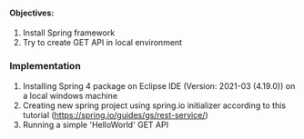 #### Objectives:
1. Install Spring framework
2. Try to create GET API in local environment


### Implementation
1. Installing Spring 4 package on Eclipse IDE (Version: 2021-03 (4.19.0)) on a local windows machine
2. Creating new spring project using spring.io initializer according to this tutorial (https://spring.io/guides/gs/rest-service/)
3. Running a simple 'HelloWorld' GET API 

